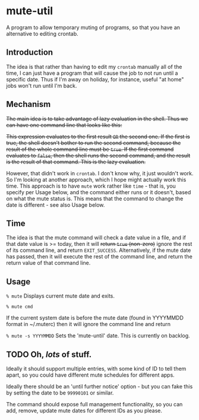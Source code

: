 # mute-util

A program to allow temporary muting of programs, so that you have
an alternative to editing crontab.

## Introduction

The idea is that rather than having to edit my `crontab` manually all
of the time, I can just have a program that will cause the job to not
run until a specific date. Thus if I'm away on holiday, for instance,
useful "at home" jobs won't run until I'm back.

## Mechanism

~~The main idea is to take advantage of lazy evaluation in the shell. Thus
we can have one command line that looks like this:~~

~~This expression evaluates to the first result `OR` the second one. If
the first is true, the shell doesn't bother to run the second command,
because the result of the whole command line must be `true`. If the first
command evaluates to `false`, then the shell runs the second command, and
the result is the result of that command. This is the lazy evaluation.~~

However, that didn't work in `crontab`. I don't know why, it just
wouldn't work.  So I'm looking at another approach, which I hope might
actually work this time.  This approach is to have `mute` work rather like
`time` - that is, you specify per Usage below, and the command either
runs or it doesn't, based on what the mute status is. This means that
the command to change the date is different - see also Usage below.

## Time

The idea is that the mute command will check a date value in a
file, and if that date value is >= today, then it will ~~return
`true` (non-zero)~~ ignore the rest of its command line, and return
`EXIT_SUCCESS`. Alternatively, if the mute date has passed, then it
will execute the rest of the command line, and return the return value
of that command line.

## Usage

``` % mute ``` Displays current mute date and exits.

``` % mute cmd ```

If the current system date is before the mute date (found in YYYYMMDD
format in ~/.muterc) then it will ignore the command line and return

``` % mute -s YYYYMMDD ``` Sets the 'mute-until' date. This is currently
on backlog.

## TODO Oh, *lots* of stuff.

Ideally it should support multiple entries, with some kind of ID to tell
them apart, so you could have different mute schedules for different apps.

Ideally there should be an 'until further notice' option - but you can
fake this by setting the date to be `99990101` or similar.

The command should expose full management functionality, so you can add,
remove, update mute dates for different IDs as you please.
